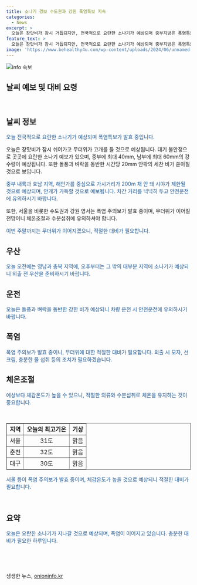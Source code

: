 ```yaml
---
title: 소나기 경보 수도권과 강원 폭염특보 지속
categories:
  - News
excerpt: >
  오늘은 장맛비가 잠시 거듭되지만, 전국적으로 요란한 소나기가 예상되며 중부지방은 폭염특보도 발효 중입니다. 오전에는 영남과 충북 지역, 오후부터는 대부분 지역에 소나기가 예상되며, 강수량은 중부 지역에서 40mm, 남부 지역에서 60mm로 예상됩니다. 또한 강풍과 벼락을 동반한 시간당 20mm 안팎의 세찬 비가 쏟아지고, 강원도와 경북 지역은 우박에 대한 주의가 요구됩니다. 뿌연 안개와 시야가 답답한 가시거리에 대한 안전운전이 필요하며, 폭염 주의보가 발효 중이니 무더위 대비가 필요합니다.
feature_text: >
  오늘은 장맛비가 잠시 거듭되지만, 전국적으로 요란한 소나기가 예상되며 중부지방은 폭염특보도 발효 중입니다. 오전에는 영남과 충북 지역, 오후부터는 대부분 지역에 소나기가 예상되며, 강수량은 중부 지역에서 40mm, 남부 지역에서 60mm로 예상됩니다. 또한 강풍과 벼락을 동반한 시간당 20mm 안팎의 세찬 비가 쏟아지고, 강원도와 경북 지역은 우박에 대한 주의가 요구됩니다. 뿌연 안개와 시야가 답답한 가시거리에 대한 안전운전이 필요하며, 폭염 주의보가 발효 중이니 무더위 대비가 필요합니다.
image: 'https://www.behealthy4u.com/wp-content/uploads/2024/06/unnamed-file.png'
---
```


<p><img src="https://www.behealthy4u.com/wp-content/uploads/2024/06/unnamed-file.png" alt="info 속보" /></p>

<h2>날씨 예보 및 대비 요령</h2>

<p data-ke-size="size16">&nbsp;</p>

<h2>날씨 정보</h2>

<p><span style="color: #1a5490;">오늘 전국적으로 요란한 소나기가 예상되며 폭염특보가 발효 중입니다.</span></p>

<p>오늘은 장맛비가 잠시 쉬어가고 무더위가 고개를 들 것으로 예상됩니다. 대기 불안정으로 곳곳에 요란한 소나기 예보가 있으며, 중부에 최대 40mm, 남부에 최대 60mm의 강수량이 예상됩니다. 또한 돌풍과 벼락을 동반한 시간당 20mm 안팎의 세찬 비가 쏟아질 것으로 보입니다.</p>

<p><span style="color: #1a5490;">중부 내륙과 호남 지역, 해안가를 중심으로 가시거리가 200m 채 안 돼 시야가 제한될 것으로 예상되며, 안개가 가득할 것으로 예보됩니다. 차간 거리를 넉넉히 두고 안전운전에 유의하시기 바랍니다.</span></p>

<p>또한, 서울을 비롯한 수도권과 강원 영서는 폭염 주의보가 발효 중이며, 무더위가 이어질 전망이니 체온조절과 수분섭취에 유의하셔야 합니다.</p>

<p><span style="color: #1a5490;">이번 주말까지는 무더위가 이어지겠으니, 적절한 대비가 필요합니다.</span></p>

<h2>우산</h2>

<p><span style="color: #1a5490;">오늘 오전에는 영남과 충북 지역에, 오후부터는 그 밖의 대부분 지역에 소나기가 예상되니 외출 전 우산을 준비하시기 바랍니다.</span></p>

<h2>운전</h2>

<p><span style="color: #1a5490;">오늘은 돌풍과 벼락을 동반한 강한 비가 예상되니 차량 운전 시 안전운전에 유의하시기 바랍니다.</span></p>

<h2>폭염</h2>

<p><span style="color: #1a5490;">폭염 주의보가 발효 중이니, 무더위에 대한 적절한 대비가 필요합니다. 외출 시 모자, 선크림, 충분한 물 섭취 등의 조치가 필요하겠습니다.</span></p>

<h2>체온조절</h2>

<p><span style="color: #1a5490;">예상보다 체감온도가 높을 수 있으니, 적절한 의류와 수분섭취로 체온을 유지하는 것이 중요합니다.</span></p>

<p data-ke-size="size16">&nbsp;</p>

<table style="width: 100%;" border="1">
<tbody>
<tr>
<td style="text-align: center; height: 17px;"><b>지역</b></td>
<td style="text-align: center; height: 17px;"><b>오늘의 최고기온</b></td>
<td style="text-align: center; height: 17px;"><b>기상</b></td>
</tr>
<tr>
<td style="text-align: center; height: 17px;">서울</td>
<td style="text-align: center; height: 17px;">31도</td>
<td style="text-align: center; height: 17px;">맑음</td>
</tr>
<tr>
<td style="text-align: center; height: 17px;">춘천</td>
<td style="text-align: center; height: 17px;">32도</td>
<td style="text-align: center; height: 17px;">맑음</td>
</tr>
<tr>
<td style="text-align: center; height: 17px;">대구</td>
<td style="text-align: center; height: 17px;">30도</td>
<td style="text-align: center; height: 17px;">맑음</td>
</tr>
</tbody>
</table>

<p><span style="color: #1a5490;">서울 등이 폭염 주의보가 발효 중이며, 체감온도가 높을 것으로 예상되니 적절한 대비가 필요합니다.</span></p>

<p data-ke-size="size16">&nbsp;</p>

<h2>요약</h2>

<p><span style="color: #1a5490;">오늘은 요란한 소나기가 지나갈 것으로 예상되며, 폭염이 이어지고 있습니다. 충분한 대비가 필요한 하루입니다.</span></p>

<p data-ke-size="size16">&nbsp;</p>

<p data-ke-size="size16">&nbsp;</p>
생생한 뉴스, <a href="https://onioninfo.kr" rel="dofollow">onioninfo.kr</a>


